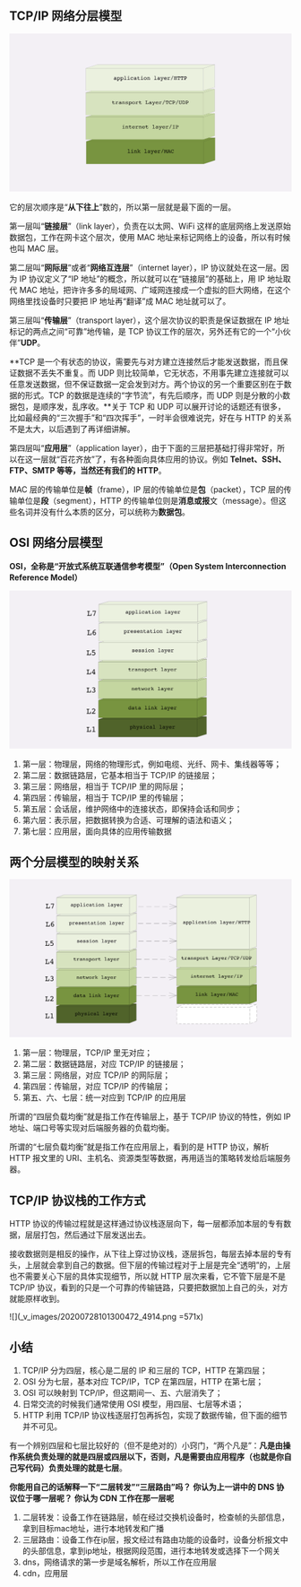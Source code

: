 ## TCP/IP 网络分层模型

![](_v_images/20200728095940255_5945.png)

它的层次顺序是“**从下往上**”数的，所以第一层就是最下面的一层。

第一层叫“**链接层**”（link layer），负责在以太网、WiFi 这样的底层网络上发送原始数据包，工作在网卡这个层次，使用 MAC 地址来标记网络上的设备，所以有时候也叫 MAC 层。

第二层叫“**网际层**”或者“**网络互连层**”（internet layer），IP 协议就处在这一层。因为 IP 协议定义了“IP 地址”的概念，所以就可以在“链接层”的基础上，用 IP 地址取代 MAC 地址，把许许多多的局域网、广域网连接成一个虚拟的巨大网络，在这个网络里找设备时只要把 IP 地址再“翻译”成 MAC 地址就可以了。

第三层叫“**传输层**”（transport layer），这个层次协议的职责是保证数据在 IP 地址标记的两点之间“可靠”地传输，是 TCP 协议工作的层次，另外还有它的一个“小伙伴”**UDP**。

**TCP 是一个有状态的协议，需要先与对方建立连接然后才能发送数据，而且保证数据不丢失不重复。而 UDP 则比较简单，它无状态，不用事先建立连接就可以任意发送数据，但不保证数据一定会发到对方。两个协议的另一个重要区别在于数据的形式。TCP 的数据是连续的“字节流”，有先后顺序，而 UDP 则是分散的小数据包，是顺序发，乱序收。**关于 TCP 和 UDP 可以展开讨论的话题还有很多，比如最经典的“三次握手”和“四次挥手”，一时半会很难说完，好在与 HTTP 的关系不是太大，以后遇到了再详细讲解。

第四层叫“**应用层**”（application layer），由于下面的三层把基础打得非常好，所以在这一层就“百花齐放”了，有各种面向具体应用的协议。例如 **Telnet、SSH、FTP、SMTP 等等，当然还有我们的 HTTP**。

MAC 层的传输单位是**帧**（frame），IP 层的传输单位是**包**（packet），TCP 层的传输单位是**段**（segment），HTTP 的传输单位则是**消息或报**文（message）。但这些名词并没有什么本质的区分，可以统称为**数据包**。

## OSI 网络分层模型

**OSI，全称是“开放式系统互联通信参考模型”（Open System Interconnection Reference Model）**

![](_v_images/20200728100412144_32704.png)

1. 第一层：物理层，网络的物理形式，例如电缆、光纤、网卡、集线器等等；
2. 第二层：数据链路层，它基本相当于 TCP/IP 的链接层；
3. 第三层：网络层，相当于 TCP/IP 里的网际层；
4. 第四层：传输层，相当于 TCP/IP 里的传输层；
5. 第五层：会话层，维护网络中的连接状态，即保持会话和同步；
6. 第六层：表示层，把数据转换为合适、可理解的语法和语义；
7. 第七层：应用层，面向具体的应用传输数据

## 两个分层模型的映射关系

![](_v_images/20200728100642144_21132.png)

1. 第一层：物理层，TCP/IP 里无对应；
2. 第二层：数据链路层，对应 TCP/IP 的链接层；
3. 第三层：网络层，对应 TCP/IP 的网际层；
4. 第四层：传输层，对应 TCP/IP 的传输层；
5. 第五、六、七层：统一对应到 TCP/IP 的应用层

所谓的“四层负载均衡”就是指工作在传输层上，基于 TCP/IP 协议的特性，例如 IP 地址、端口号等实现对后端服务器的负载均衡。

所谓的“七层负载均衡”就是指工作在应用层上，看到的是 HTTP 协议，解析 HTTP 报文里的 URI、主机名、资源类型等数据，再用适当的策略转发给后端服务器。

## TCP/IP 协议栈的工作方式

HTTP 协议的传输过程就是这样通过协议栈逐层向下，每一层都添加本层的专有数据，层层打包，然后通过下层发送出去。

接收数据则是相反的操作，从下往上穿过协议栈，逐层拆包，每层去掉本层的专有头，上层就会拿到自己的数据。但下层的传输过程对于上层是完全“透明”的，上层也不需要关心下层的具体实现细节，所以就 HTTP 层次来看，它不管下层是不是 TCP/IP 协议，看到的只是一个可靠的传输链路，只要把数据加上自己的头，对方就能原样收到。

![](_v_images/20200728101300472_4914.png =571x)

## 小结

1. TCP/IP 分为四层，核心是二层的 IP 和三层的 TCP，HTTP 在第四层；
2. OSI 分为七层，基本对应 TCP/IP，TCP 在第四层，HTTP 在第七层；
3. OSI 可以映射到 TCP/IP，但这期间一、五、六层消失了；
4. 日常交流的时候我们通常使用 OSI 模型，用四层、七层等术语；
5. HTTP 利用 TCP/IP 协议栈逐层打包再拆包，实现了数据传输，但下面的细节并不可见。

有一个辨别四层和七层比较好的（但不是绝对的）小窍门，“两个凡是”：**凡是由操作系统负责处理的就是四层或四层以下，否则，凡是需要由应用程序（也就是你自己写代码）负责处理的就是七层**。

**你能用自己的话解释一下“二层转发”“三层路由”吗？**
**你认为上一讲中的 DNS 协议位于哪一层呢？**
**你认为 CDN 工作在那一层呢**

1. 二层转发：设备工作在链路层，帧在经过交换机设备时，检查帧的头部信息，拿到目标mac地址，进行本地转发和广播
2. 三层路由：设备工作在ip层，报文经过有路由功能的设备时，设备分析报文中的头部信息，拿到ip地址，根据网段范围，进行本地转发或选择下一个网关
3. dns，网络请求的第一步是域名解析，所以工作在应用层
4. cdn，应用层
